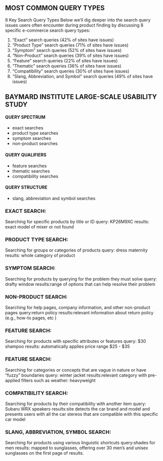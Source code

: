 ## MOST COMMON QUERY TYPES
8 Key Search Query Types
Below we’ll dig deeper into the search query issues users often encounter during product finding by discussing 8 specific e-commerce search query types:

1. “Exact” search queries (42% of sites have issues)
2. “Product Type” search queries (71% of sites have issues)
3. “Symptom” search queries (52% of sites have issues)
4. “Non-Product” search queries (39% of sites have issues)
5. “Feature” search queries (22% of sites have issues)
6. “Thematic” search queries (36% of sites have issues)
7. “Compatibility” search queries (30% of sites have issues)
8. “Slang, Abbreviation, and Symbol” search queries (49% of sites have issues)

## BAYMARD INSTITUTE LARGE-SCALE USABILITY STUDY

#### QUERY SPECTRUM
- exact searches
- product type searches
- symptom searches
- non-product searches
#### QUERY QUALIFIERS
- feature searches
- thematic searches
- compatibility searches
#### QUERY STRUCTURE
- slang, abbreviation and symbol searches


### EXACT SEARCH: 
Searching for specific products 
by title or ID
query: KP26M9XC
results: exact model of mixer or 
not found

### PRODUCT TYPE SEARCH:
Searching for groups or 
categories of products
query: dress maternity
results: whole category of product

### SYMPTOM SEARCH:
Searching for products by querying for the problem they must 
solve
query: drafty window
results:range of options that can help resolve their problem

### NON-PRODUCT SEARCH:
Searching for help pages, 
company information, and other 
non-product pages
query:return policy
results:relevant information about return policy (e.g., how-to pages, etc )


### FEATURE SEARCH:
Searching for products with 
specific attributes or features
query: $30 shampoo
results: automatically applies price range $25 - $35


### FEATURE SEARCH:
Searching for categories or concepts that 
are vague in nature or have “fuzzy” 
boundaries
query: winter jacket
results:relevant category with pre-applied filters such as weather: heavyweight


### COMPATIBILITY SEARCH:
Searching for products by their 
compatibility with another item
query: Subaru WRX speakers
results:site detects the car brand and model and presents users with all the car stereos that are 
compatible with this specific car model


### SLANG, ABBREVIATION, SYMBOL SEARCH:
Searching for products using 
various linguistic shortcuts
query:shades for men
results: mapped to sunglasses, offering over 30 men’s and unisex sunglasses on the first page of results.

